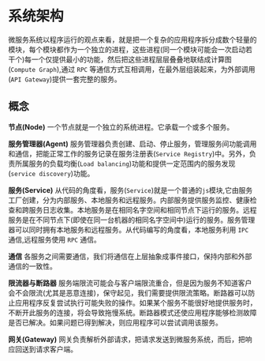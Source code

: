 # 系统架构

微服务系统以程序运行的观点来看，就是把一个复杂的应用程序拆分成数个轻量的模块，每个模块都作为一个独立的进程，这些进程(同一个模块可能会一次启动若干个)每一个仅提供最小的功能，然后把这些进程层层叠叠地联结成计算图(`Compute Graph`),通过 `RPC` 等通信方式互相调用，在最外层组装起来，为外部调用(`API Gateway`)提供一套完整的服务。

## 概念

**节点(Node)** 一个节点就是一个独立的系统进程。它承载一个或多个服务。

**服务管理器(Agent)** 服务管理器负责创建、启动、停止服务，管理服务间功能调用和通信，把能正常工作的服务记录在服务注册表(`Service Registry`)中。另外，负责所属服务的负载均衡(`Load balancing`)功能和提供一定范围内的服务发现(`service discovery`)功能。

**服务(Service)** 从代码的角度看，服务(`Service`)就是一个普通的`js`模块,它由服务工厂创建，分为内部服务、本地服务和远程服务。内部服务提供服务监控、健康检查和跨服务日志收集。本地服务是在相同名字空间和相同节点下运行的服务。远程服务是在不同节点下(即使在同一台机器的相同名字空间中)运行的服务。服务管理器可以同时拥有本地服务和远程服务。从代码编写的角度看，本地服务利用 `IPC` 通信,远程服务使用 `RPC` 通信。

**通信** 各服务之间需要通信，我们将通信在上层抽象成事件接口，保持内部和外部通信的一致性。

**限流器与断路器** 服务端限流可能会与客户端限流重合，但是因为服务不知道客户会不会限流(尤其是恶意连接)，保守起见，我们需要提供限流策略。断路器可以防止应用程序反复尝试执行可能失败的操作。如果某个服务不能很好地提供服务时，不断开此服务的连接，将会导致拖慢系统。断路器模式还使应用程序能够检测故障是否已解决。如果问题已得到解决，则应用程序可以尝试调用该服务。

**网关(Gateway)** 网关负责解析外部请求，把请求发送到微服务系统，而后，把响应回送到请求客户端。
